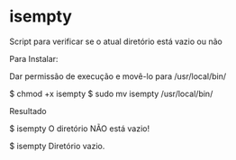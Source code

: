 # isempty
Script para verificar se o atual diretório está vazio ou não

Para Instalar:

Dar permissão de execução e movê-lo para /usr/local/bin/

$ chmod +x isempty
$ sudo mv isempty /usr/local/bin/


Resultado

$ isempty 
O diretório NÃO está vazio!

$ isempty 
Diretório vazio.
